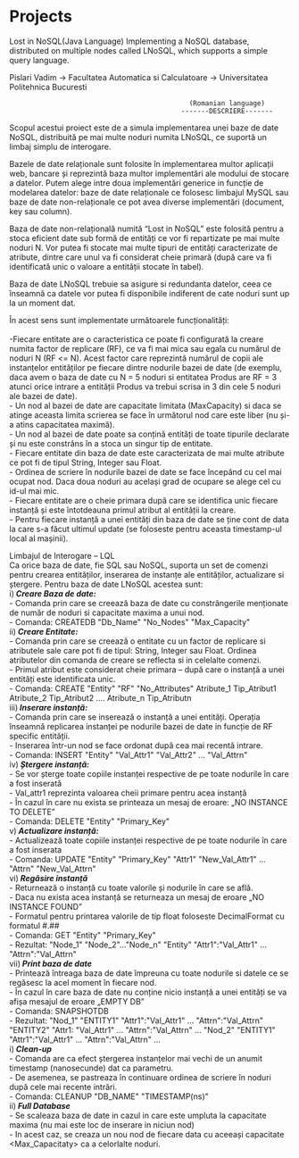 # Projects
Lost in NoSQL(Java Language)
Implementing a NoSQL database, distributed on multiple nodes called LNoSQL, which supports a simple query language.

Pislari Vadim -> Facultatea Automatica si Calculatoare -> Universitatea Politehnica Bucuresti

                                                 (Romanian language)
                                               -------DESCRIERE-------
Scopul acestui proiect este de a simula implementarea unei baze de date NoSQL, distribuită pe mai multe noduri numita LNoSQL, ce suportă un limbaj simplu de interogare.
 
Bazele de date relaționale sunt folosite în implementarea multor aplicații web, bancare și reprezintă baza multor implementări ale modului de stocare a datelor. Putem alege intre doua implementări generice in funcție de modelarea datelor: baze de date relaționale ce folosesc limbajul MySQL sau baze de date non-relaționale ce pot avea diverse implementări (document, key sau column). 

 Baza de date non-relațională numită “Lost in NoSQL” este folosită pentru a stoca eficient date sub formă de entități ce vor fi repartizate pe mai multe noduri N. Vor putea fi stocate mai multe tipuri de entități caracterizate de atribute, dintre care unul va fi considerat cheie primară (după care va fi identificată unic o valoare a entității stocate în tabel).  
 
 Baza de date LNoSQL trebuie sa asigure si redundanta datelor, ceea ce înseamnă ca datele vor putea fi disponibile indiferent de cate noduri sunt up la un moment dat. 
 
În acest sens sunt implementate următoarele funcționalități:  
</br>-Fiecare entitate are o caracteristica ce poate fi configurată la creare numita factor de replicare (RF), ce va fi mai mica sau egala cu numărul de noduri N (RF <= N).  Acest factor care reprezintă numărul de copii ale instanțelor entităților pe fiecare dintre nodurile bazei de date (de exemplu, daca avem o baza de date cu N = 5 noduri si entitatea Produs are RF = 3 atunci orice intrare a entității Produs va trebui scrisa in 3 din cele 5 noduri ale bazei de date).
</br>- Un nod al bazei de date are capacitate limitata (MaxCapacity) si daca se atinge aceasta limita scrierea se face în următorul nod care este liber (nu și-a atins capacitatea maximă).
</br>- Un nod al bazei de date poate sa conțină entități de toate tipurile declarate și nu este constrâns în a stoca un singur tip de entitate.
</br>- Fiecare entitate din baza de date este caracterizata de mai multe atribute ce pot fi de tipul String, Integer sau Float.
</br>- Ordinea de scriere în nodurile bazei de date se face începând cu cel mai ocupat nod. Daca doua noduri au același grad de ocupare se alege cel cu id-ul mai mic.
</br>- Fiecare entitate are o cheie primara după care se identifica unic fiecare instanță și este întotdeauna primul atribut al entității la creare.
</br>- Pentru fiecare instanță a unei entități din baza de date se ține cont de data la care s-a făcut ultimul update (se foloseste pentru aceasta timestamp-ul local al mașinii).   
  
  Limbajul de Interogare – LQL
</br>Ca orice baza de date, fie SQL sau NoSQL, suporta un set de comenzi pentru crearea entităților, inserarea de instanțe ale entităților, actualizare si ștergere. Pentru baza de date LNoSQL acestea sunt:
</br>i)<i><b> Creare Baza de date:</i></b>
</br>- Comanda prin care se creează baza de date cu constrângerile menționate de număr de noduri si capacitate maxima a unui nod.
</br>- Comanda: CREATEDB "Db_Name" "No_Nodes" "Max_Capacity"
</br>ii)<i><b> Creare Entitate:</i></b>
</br>- Comanda prin care se creează o entitate cu un factor de replicare si atributele sale care pot fi de tipul: String, Integer sau Float. Ordinea atributelor din comanda de creare se reflecta si in celelalte comenzi.
</br>- Primul atribut este considerat cheie primara – după care o instanță a unei entități este identificata unic.
</br>- Comanda: CREATE "Entity" "RF" "No_Attributes" Atribute_1 Tip_Atribut1  Atribute_2 Tip_Atribut2 …. Atribute_n Tip_Atributn
</br>iii)<i><b> Inserare instanță:</i></b>
</br>- Comanda prin care se inserează o instanță a unei entități. Operația înseamnă replicarea instanței pe nodurile bazei de date in funcție de RF specific entității.
</br>- Inserarea într-un nod se face ordonat după cea mai recentă intrare.
</br>- Comanda: INSERT "Entity" "Val_Attr1" "Val_Attr2" ... "Val_Attrn"
</br>iv)<i><b> Ștergere instanță:</i></b>
</br>- Se vor șterge toate copiile instanței respective de pe toate nodurile în care a fost inserată
</br>- Val_attr1 reprezinta valoarea cheii primare pentru acea instanță
</br>- În cazul în care nu exista se printeaza un mesaj de eroare: „NO INSTANCE TO DELETE”
</br>- Comanda: DELETE "Entity" "Primary_Key"
</br>v)<i><b> Actualizare instanță:</i></b>
</br>- Actualizează toate copiile instanței respective de pe toate nodurile în care a fost inserata
</br>- Comanda: UPDATE "Entity" "Primary_Key" "Attr1" "New_Val_Attr1" ... "Attrn" "New_Val_Attrn"
</br>vi)<i><b> Regăsire instanță</i></b>
</br>- Returnează o instanță cu toate valorile și nodurile în care se află.
</br>- Daca nu exista acea instanță se returneaza un mesaj de eroare „NO INSTANCE FOUND”
</br>- Formatul pentru printarea valorile de tip float foloseste DecimalFormat cu formatul #.##
</br>- Comanda: GET "Entity" "Primary_Key"
</br>- Rezultat: "Node_1" "Node_2"..."Node_n" "Entity" "Attr1":"Val_Attr1" ... "Attrn":"Val_Attrn"
</br>vii)<i><b> Print baza de date</i></b>
</br>- Printează întreaga baza de date împreuna cu toate nodurile si datele ce se regăsesc la acel moment în fiecare nod.
</br>- În cazul în care baza de date nu conține nicio instanță a unei entități se va afișa mesajul de eroare „EMPTY DB”
</br>- Comanda: SNAPSHOTDB</i></b>
</br>- Rezultat: "Nod_1" "ENTITY1" "Attr1":"Val_Attr1" ... "Attrn":"Val_Attrn"  "ENTITY2" "Attr1: "Val_Attr1" ... "Attrn":"Val_Attrn"  ... "Nod_2" "ENTITY1" "Attr1":"Val_Attr1" ... "Attrn":"Val_Attrn"  ...
</br>i)<i><b> Clean-up</i></b>
</br>- Comanda are ca efect ștergerea instanțelor mai vechi de un anumit timestamp (nanosecunde) dat ca parametru.
</br>- De asemenea, se pastreaza în continuare ordinea de scriere în noduri după cele mai recente intrări.
</br>- Comanda: CLEANUP "DB_NAME" "TIMESTAMP(ns)"
</br>ii)<i><b> Full Database</i></b>
</br>- Se scaleaza baza de date in cazul in care este umpluta la capacitate maxima (nu mai este loc de inserare in niciun nod)
</br>- In acest caz, se creaza un nou nod de fiecare data cu aceeași capacitate <Max_Capacitaty> ca a celorlalte noduri. 
